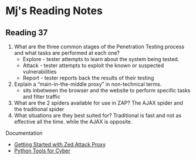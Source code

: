 # Mj's Reading Notes 

## Reading 37

1. What are the three common stages of the Penetration Testing process and what tasks are performed at each one? 
    - Explore - tester attempts to learn about the system being tested.
    - Attack - tester attempts to exploit the known or suspected vulnerabilities
    - Report - tester reports back the results of their testing
2. Explain a “main-in-the-middle proxy” in non-technical terms. 
    - sits inbetween the browser and the website to perform specific tasks and filter traffic 
3. What are the 2 spiders available for use in ZAP? The AJAX spider and the traditional spider
4. What situations are they best suited for? Traditional is fast and not as effective all the time. while the AJAX is opposite. 

Documentation
- [Getting Started with Zed Attack Proxy](https://www.zaproxy.org/getting-started/)
- [Python Tools for Cyber](https://hackersonlineclub.com/python-tools/)